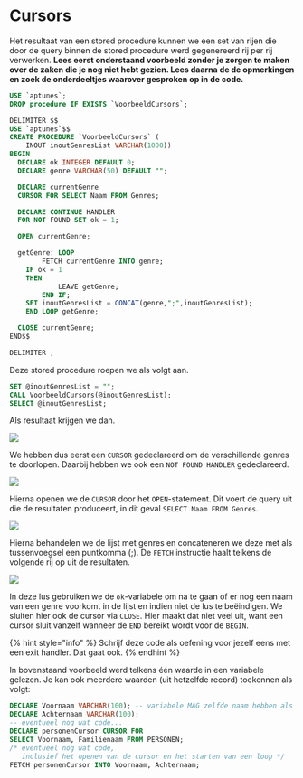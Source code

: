 # Cursors

Het resultaat van een stored procedure kunnen we een set van rijen die door de query binnen de stored procedure werd gegenereerd rij per rij verwerken. **Lees eerst onderstaand voorbeeld zonder je zorgen te maken over de zaken die je nog niet hebt gezien. Lees daarna de de opmerkingen en zoek de onderdeeltjes waarover gesproken op in de code.**

```sql
USE `aptunes`;
DROP procedure IF EXISTS `VoorbeeldCursors`;

DELIMITER $$
USE `aptunes`$$
CREATE PROCEDURE `VoorbeeldCursors` (
    INOUT inoutGenresList VARCHAR(1000))
BEGIN
  DECLARE ok INTEGER DEFAULT 0;
  DECLARE genre VARCHAR(50) DEFAULT "";

  DECLARE currentGenre
  CURSOR FOR SELECT Naam FROM Genres;

  DECLARE CONTINUE HANDLER
  FOR NOT FOUND SET ok = 1;

  OPEN currentGenre;

  getGenre: LOOP
        FETCH currentGenre INTO genre;
    IF ok = 1
    THEN
            LEAVE getGenre;
        END IF;
    SET inoutGenresList = CONCAT(genre,";",inoutGenresList);
    END LOOP getGenre;

  CLOSE currentGenre;
END$$

DELIMITER ;
```

Deze stored procedure roepen we als volgt aan.

```sql
SET @inoutGenresList = "";
CALL VoorbeeldCursors(@inoutGenresList);
SELECT @inoutGenresList;
```

Als resultaat krijgen we dan.

![](../../.gitbook/assets/sp\_cursors1.JPG)

We hebben dus eerst een `CURSOR` gedeclareerd om de verschillende genres te doorlopen. Daarbij hebben we ook een `NOT FOUND HANDLER` gedeclareerd.

![](../../.gitbook/assets/sp\_cursors2.JPG)

Hierna openen we de `CURSOR` door het `OPEN`-statement. Dit voert de query uit die de resultaten produceert, in dit geval `SELECT Naam FROM Genres`.

![](../../.gitbook/assets/sp\_cursors3.JPG)

Hierna behandelen we de lijst met genres en concateneren we deze met als tussenvoegsel een puntkomma (;). De `FETCH` instructie haalt telkens de volgende rij op uit de resultaten.

![](../../.gitbook/assets/sp\_cursors4.JPG)

In deze lus gebruiken we de `ok`-variabele om na te gaan of er nog een naam van een genre voorkomt in de lijst en indien niet de lus te beëindigen. We sluiten hier ook de cursor via `CLOSE`. Hier maakt dat niet veel uit, want een cursor sluit vanzelf wanneer de `END` bereikt wordt voor de `BEGIN`.&#x20;

{% hint style="info" %}
Schrijf deze code als oefening voor jezelf eens met een exit handler. Dat gaat ook.
{% endhint %}

In bovenstaand voorbeeld werd telkens één waarde in een variabele gelezen. Je kan ook meerdere waarden (uit hetzelfde record) toekennen als volgt:

```sql
DECLARE Voornaam VARCHAR(100); -- variabele MAG zelfde naam hebben als kolom, hoeft niet
DECLARE Achternaam VARCHAR(100);
-- eventueel nog wat code...
DECLARE personenCursor CURSOR FOR
SELECT Voornaam, Familienaam FROM PERSONEN;
/* eventueel nog wat code,
   inclusief het openen van de cursor en het starten van een loop */
FETCH personenCursor INTO Voornaam, Achternaam;
```
